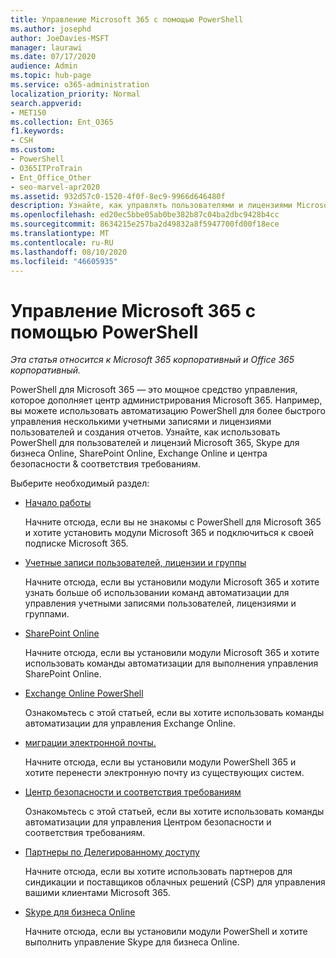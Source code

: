 ```yaml
---
title: Управление Microsoft 365 с помощью PowerShell
ms.author: josephd
author: JoeDavies-MSFT
manager: laurawi
ms.date: 07/17/2020
audience: Admin
ms.topic: hub-page
ms.service: o365-administration
localization_priority: Normal
search.appverid:
- MET150
ms.collection: Ent_O365
f1.keywords:
- CSH
ms.custom:
- PowerShell
- O365ITProTrain
- Ent_Office_Other
- seo-marvel-apr2020
ms.assetid: 932d57c0-1520-4f0f-8ec9-9966d646480f
description: Узнайте, как управлять пользователями и лицензиями Microsoft 365, а также приложений Microsoft 365 с помощью PowerShell.
ms.openlocfilehash: ed20ec5bbe05ab0be382b87c04ba2dbc9428b4cc
ms.sourcegitcommit: 8634215e257ba2d49832a8f5947700fd00f18ece
ms.translationtype: MT
ms.contentlocale: ru-RU
ms.lasthandoff: 08/10/2020
ms.locfileid: "46605935"
---
```

# <a name="manage-microsoft-365-with-powershell"></a>Управление Microsoft 365 с помощью PowerShell

*Эта статья относится к Microsoft 365 корпоративный и Office 365 корпоративный.*

PowerShell для Microsoft 365 — это мощное средство управления, которое дополняет центр администрирования Microsoft 365. Например, вы можете использовать автоматизацию PowerShell для более быстрого управления несколькими учетными записями и лицензиями пользователей и создания отчетов. Узнайте, как использовать PowerShell для пользователей и лицензий Microsoft 365, Skype для бизнеса Online, SharePoint Online, Exchange Online и центра безопасности & соответствия требованиям.
  
Выберите необходимый раздел:
  
- [Начало работы](getting-started-with-office-365-powershell.md)

    Начните отсюда, если вы не знакомы с PowerShell для Microsoft 365 и хотите установить модули Microsoft 365 и подключиться к своей подписке Microsoft 365.

- [Учетные записи пользователей, лицензии и группы](manage-user-accounts-and-licenses-with-office-365-powershell.md)

    Начните отсюда, если вы установили модули Microsoft 365 и хотите узнать больше об использовании команд автоматизации для управления учетными записями пользователей, лицензиями и группами.

- [SharePoint Online](https://docs.microsoft.com/office365/enterprise/powershell/manage-sharepoint-online-with-office-365-powershell)

    Начните отсюда, если вы установили модули Microsoft 365 и хотите использовать команды автоматизации для выполнения управления SharePoint Online.

- [Exchange Online PowerShell](https://docs.microsoft.com/powershell/exchange/exchange-online/exchange-online-powershell)

    Ознакомьтесь с этой статьей, если вы хотите использовать команды автоматизации для управления Exchange Online.

- [миграции электронной почты.](use-powershell-for-email-migration-to-office-365.md)

    Начните отсюда, если вы установили модули PowerShell 365 и хотите перенести электронную почту из существующих систем.

- [Центр безопасности и соответствия требованиям](https://docs.microsoft.com/powershell/exchange/office-365-scc/office-365-scc-powershell)

    Ознакомьтесь с этой статьей, если вы хотите использовать команды автоматизации для управления Центром безопасности и соответствия требованиям.

- [Партнеры по Делегированному доступу](manage-office-365-with-windows-powershell-for-delegated-access-permissions-dap-p.md)

    Начните отсюда, если вы хотите использовать партнеров для синдикации и поставщиков облачных решений (CSP) для управления вашими клиентами Microsoft 365.

- [Skype для бизнеса Online](manage-skype-for-business-online-with-office-365-powershell.md)

    Начните отсюда, если вы установили модули PowerShell и хотите выполнить управление Skype для бизнеса Online.
